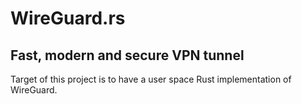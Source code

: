 # WireGuard.rs
## Fast, modern and secure VPN tunnel
Target of this project is to have a user space Rust implementation of WireGuard.
